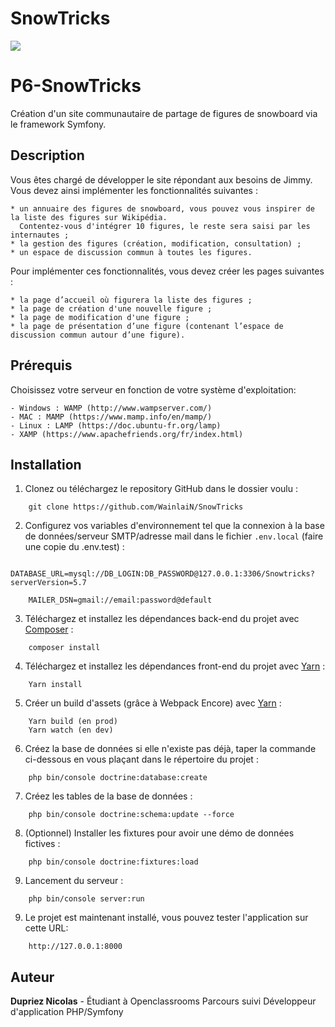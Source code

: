# SnowTricks

<a href="https://codeclimate.com/github/WainlaiN/SnowTricks/maintainability"><img src="https://api.codeclimate.com/v1/badges/98ddb7b3a7999e75e452/maintainability" /></a>

# P6-SnowTricks

Création d'un site communautaire de partage de figures de snowboard via le framework Symfony.

## Description

Vous êtes chargé de développer le site répondant aux besoins de Jimmy.
Vous devez ainsi implémenter les fonctionnalités suivantes : 
```
* un annuaire des figures de snowboard, vous pouvez vous inspirer de la liste des figures sur Wikipédia.
  Contentez-vous d'intégrer 10 figures, le reste sera saisi par les internautes ;
* la gestion des figures (création, modification, consultation) ;
* un espace de discussion commun à toutes les figures.
```
Pour implémenter ces fonctionnalités, vous devez créer les pages suivantes :
```
* la page d’accueil où figurera la liste des figures ; 
* la page de création d'une nouvelle figure ;
* la page de modification d'une figure ;
* la page de présentation d’une figure (contenant l’espace de discussion commun autour d’une figure).
```

## Prérequis

Choisissez votre serveur en fonction de votre système d'exploitation:

    - Windows : WAMP (http://www.wampserver.com/)
    - MAC : MAMP (https://www.mamp.info/en/mamp/)
    - Linux : LAMP (https://doc.ubuntu-fr.org/lamp)
    - XAMP (https://www.apachefriends.org/fr/index.html)

## Installation
1. Clonez ou téléchargez le repository GitHub dans le dossier voulu :
```
    git clone https://github.com/WainlaiN/SnowTricks
```
2. Configurez vos variables d'environnement tel que la connexion à la base de données/serveur SMTP/adresse mail dans le fichier `.env.local` (faire une copie du .env.test) :
```
    DATABASE_URL=mysql://DB_LOGIN:DB_PASSWORD@127.0.0.1:3306/Snowtricks?serverVersion=5.7

    MAILER_DSN=gmail://email:password@default
```
3. Téléchargez et installez les dépendances back-end du projet avec [Composer](https://getcomposer.org/download/) :
```
    composer install
```
4. Téléchargez et installez les dépendances front-end du projet avec [Yarn](https://classic.yarnpkg.com/en/docs/install) :
```
    Yarn install
```
5. Créer un build d'assets (grâce à Webpack Encore) avec [Yarn](https://classic.yarnpkg.com/en/docs/install) :
```
    Yarn build (en prod)
    Yarn watch (en dev)
```
6. Créez la base de données si elle n'existe pas déjà, taper la commande ci-dessous en vous plaçant dans le répertoire du projet :
```
    php bin/console doctrine:database:create
```
7. Créez les tables de la base de données :
```
    php bin/console doctrine:schema:update --force
```
   
8. (Optionnel) Installer les fixtures pour avoir une démo de données fictives :
```
    php bin/console doctrine:fixtures:load
```
9. Lancement du serveur :
```
    php bin/console server:run
```
9. Le projet est maintenant installé, vous pouvez tester l'application sur cette URL:
```
    http://127.0.0.1:8000
```

## Auteur

**Dupriez Nicolas** - Étudiant à Openclassrooms Parcours suivi Développeur d'application PHP/Symfony